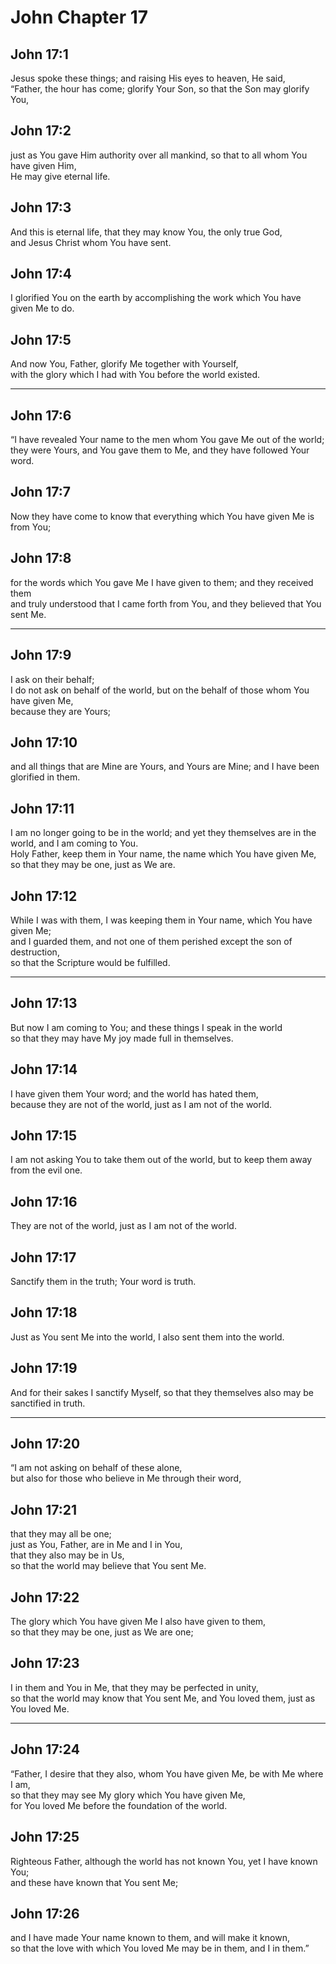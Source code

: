 # John Chapter 17

## John 17:1

Jesus spoke these things; and raising His eyes to heaven, He said,  
“Father, the hour has come; glorify Your Son, so that the Son may glorify You,

## John 17:2

just as You gave Him authority over all mankind, so that to all whom You have given Him,  
He may give eternal life.

## John 17:3

And this is eternal life, that they may know You, the only true God,  
and Jesus Christ whom You have sent.

## John 17:4

I glorified You on the earth by accomplishing the work which You have given Me to do.

## John 17:5

And now You, Father, glorify Me together with Yourself,  
with the glory which I had with You before the world existed.

---

## John 17:6

“I have revealed Your name to the men whom You gave Me out of the world;  
they were Yours, and You gave them to Me, and they have followed Your word.

## John 17:7

Now they have come to know that everything which You have given Me is from You;

## John 17:8

for the words which You gave Me I have given to them; and they received them  
and truly understood that I came forth from You, and they believed that You sent Me.

---

## John 17:9

I ask on their behalf;  
I do not ask on behalf of the world, but on the behalf of those whom You have given Me,  
because they are Yours;

## John 17:10

and all things that are Mine are Yours, and Yours are Mine; and I have been glorified in them.

## John 17:11

I am no longer going to be in the world; and yet they themselves are in the world, and I am coming to You.  
Holy Father, keep them in Your name, the name which You have given Me,  
so that they may be one, just as We are.

## John 17:12

While I was with them, I was keeping them in Your name, which You have given Me;  
and I guarded them, and not one of them perished except the son of destruction,  
so that the Scripture would be fulfilled.

---

## John 17:13

But now I am coming to You; and these things I speak in the world  
so that they may have My joy made full in themselves.

## John 17:14

I have given them Your word; and the world has hated them,  
because they are not of the world, just as I am not of the world.

## John 17:15

I am not asking You to take them out of the world, but to keep them away from the evil one.

## John 17:16

They are not of the world, just as I am not of the world.

## John 17:17

Sanctify them in the truth; Your word is truth.

## John 17:18

Just as You sent Me into the world, I also sent them into the world.

## John 17:19

And for their sakes I sanctify Myself, so that they themselves also may be sanctified in truth.

---

## John 17:20

“I am not asking on behalf of these alone,  
but also for those who believe in Me through their word,

## John 17:21

that they may all be one;  
just as You, Father, are in Me and I in You,  
that they also may be in Us,  
so that the world may believe that You sent Me.

## John 17:22

The glory which You have given Me I also have given to them,  
so that they may be one, just as We are one;

## John 17:23

I in them and You in Me, that they may be perfected in unity,  
so that the world may know that You sent Me, and You loved them, just as You loved Me.

---

## John 17:24

“Father, I desire that they also, whom You have given Me, be with Me where I am,  
so that they may see My glory which You have given Me,  
for You loved Me before the foundation of the world.

## John 17:25

Righteous Father, although the world has not known You, yet I have known You;  
and these have known that You sent Me;

## John 17:26

and I have made Your name known to them, and will make it known,  
so that the love with which You loved Me may be in them, and I in them.”
